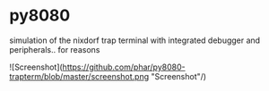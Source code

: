 # py8080

simulation of the nixdorf trap terminal with integrated debugger and peripherals.. for reasons

![Screenshot](https://github.com/phar/py8080-trapterm/blob/master/screenshot.png "Screenshot"/)
